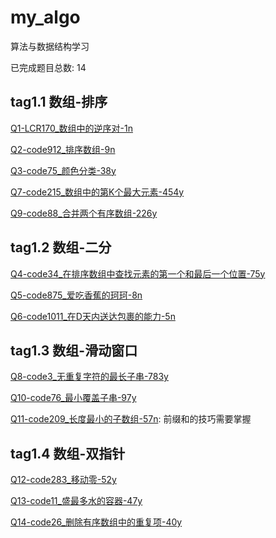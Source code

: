 # my_algo

算法与数据结构学习

已完成题目总数: 14

## tag1.1 数组-排序

[Q1-LCR170_数组中的逆序对-1n](https://github.com/gmYuan/my_algo/blob/main/Q1-LCR170/2.2-%E5%89%91%E6%8C%87offer51%3ALCR170.md)

[Q2-code912_排序数组-9n](https://github.com/gmYuan/my_algo/blob/main/Q2-code912/2.2-code912.md)

[Q3-code75_颜色分类-38y](https://github.com/gmYuan/my_algo/blob/main/Q3-code75/2.1-code75.md)

[Q7-code215_数组中的第K个最大元素-454y](https://github.com/gmYuan/my_algo/blob/main/Q7-code215/2.2-code215.md)

[Q9-code88_合并两个有序数组-226y](https://github.com/gmYuan/my_algo/blob/main/Q9-code88/2.2-code88.md)


## tag1.2 数组-二分

[Q4-code34_在排序数组中查找元素的第一个和最后一个位置-75y](https://github.com/gmYuan/my_algo/blob/main/Q4-code34/2.2-code34.md)

[Q5-code875_爱吃香蕉的珂珂-8n](https://github.com/gmYuan/my_algo/blob/main/Q5-code875/2.2-code875.md)

[Q6-code1011_在D天内送达包裹的能力-5n](https://github.com/gmYuan/my_algo/blob/main/Q6-code1011/2.2-code1011.md)


## tag1.3 数组-滑动窗口

[Q8-code3_无重复字符的最长子串-783y](https://github.com/gmYuan/my_algo/blob/main/Q8-code3/2.2-code3.md)

[Q10-code76_最小覆盖子串-97y](https://github.com/gmYuan/my_algo/blob/main/Q10-code76/2.2-code76.md)

[Q11-code209_长度最小的子数组-57n](https://github.com/gmYuan/my_algo/blob/main/Q11-code209/2.2-code209.md): 前缀和的技巧需要掌握


## tag1.4 数组-双指针

[Q12-code283_移动零-52y](https://github.com/gmYuan/my_algo/blob/main/Q12-code283/2.2-code283.md)

[Q13-code11_盛最多水的容器-47y]()

[Q14-code26_删除有序数组中的重复项-40y]()
